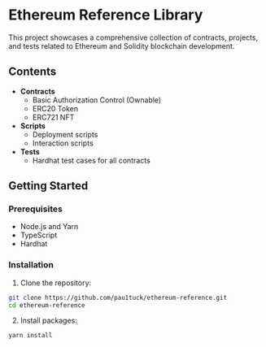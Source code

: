 # Ethereum Reference Library

This project showcases a comprehensive collection of contracts, projects, and tests related to Ethereum and Solidity blockchain development.

## Contents

- **Contracts**
  - Basic Authorization Control (Ownable)
  - ERC20 Token
  - ERC721 NFT
- **Scripts**
  - Deployment scripts
  - Interaction scripts
- **Tests**
  - Hardhat test cases for all contracts

## Getting Started

### Prerequisites

- Node.js and Yarn
- TypeScript
- Hardhat

### Installation

1. Clone the repository:

```bash
git clone https://github.com/pau1tuck/ethereum-reference.git
cd ethereum-reference
```

2. Install packages:

```bash
yarn install
```
